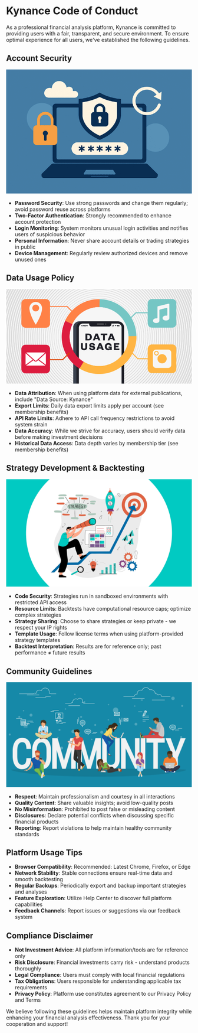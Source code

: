 # Kynance Code of Conduct

As a professional financial analysis platform, Kynance is committed to providing users with a fair, transparent, and secure environment. To ensure optimal experience for all users, we've established the following guidelines.

## Account Security

![Account Security](../public/account-security.png)

- **Password Security**: Use strong passwords and change them regularly; avoid password reuse across platforms
- **Two-Factor Authentication**: Strongly recommended to enhance account protection
- **Login Monitoring**: System monitors unusual login activities and notifies users of suspicious behavior
- **Personal Information**: Never share account details or trading strategies in public
- **Device Management**: Regularly review authorized devices and remove unused ones

## Data Usage Policy

![Data Usage](../public/data-usage.png)

- **Data Attribution**: When using platform data for external publications, include "Data Source: Kynance"
- **Export Limits**: Daily data export limits apply per account (see membership benefits)
- **API Rate Limits**: Adhere to API call frequency restrictions to avoid system strain
- **Data Accuracy**: While we strive for accuracy, users should verify data before making investment decisions
- **Historical Data Access**: Data depth varies by membership tier (see membership benefits)

## Strategy Development & Backtesting

![Strategy Development](../public/strategy-development.png)

- **Code Security**: Strategies run in sandboxed environments with restricted API access
- **Resource Limits**: Backtests have computational resource caps; optimize complex strategies
- **Strategy Sharing**: Choose to share strategies or keep private - we respect your IP rights
- **Template Usage**: Follow license terms when using platform-provided strategy templates
- **Backtest Interpretation**: Results are for reference only; past performance ≠ future results

## Community Guidelines

![Community Interaction](../public/community-interaction.png)

- **Respect**: Maintain professionalism and courtesy in all interactions
- **Quality Content**: Share valuable insights; avoid low-quality posts
- **No Misinformation**: Prohibited to post false or misleading content
- **Disclosures**: Declare potential conflicts when discussing specific financial products
- **Reporting**: Report violations to help maintain healthy community standards

## Platform Usage Tips

- **Browser Compatibility**: Recommended: Latest Chrome, Firefox, or Edge
- **Network Stability**: Stable connections ensure real-time data and smooth backtesting
- **Regular Backups**: Periodically export and backup important strategies and analyses
- **Feature Exploration**: Utilize Help Center to discover full platform capabilities
- **Feedback Channels**: Report issues or suggestions via our feedback system

## Compliance Disclaimer

- **Not Investment Advice**: All platform information/tools are for reference only
- **Risk Disclosure**: Financial investments carry risk - understand products thoroughly
- **Legal Compliance**: Users must comply with local financial regulations
- **Tax Obligations**: Users responsible for understanding applicable tax requirements
- **Privacy Policy**: Platform use constitutes agreement to our Privacy Policy and Terms

We believe following these guidelines helps maintain platform integrity while enhancing your financial analysis effectiveness. Thank you for your cooperation and support!
